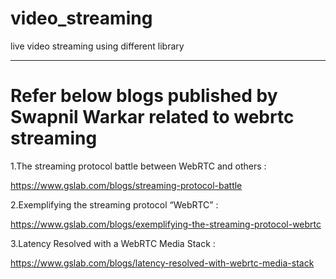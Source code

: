 # video_streaming
live video streaming using different library

--------------------------------------------------------------------------------------------------------------------------------------
# Refer below blogs published by Swapnil Warkar related to webrtc streaming 
1.The streaming protocol battle between WebRTC and others :

https://www.gslab.com/blogs/streaming-protocol-battle

2.Exemplifying the streaming protocol “WebRTC” :

https://www.gslab.com/blogs/exemplifying-the-streaming-protocol-webrtc

3.Latency Resolved with a WebRTC Media Stack :

https://www.gslab.com/blogs/latency-resolved-with-webrtc-media-stack






